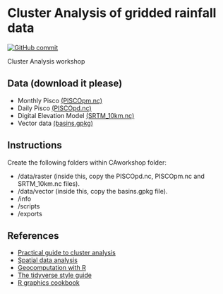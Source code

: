 Cluster Analysis of gridded rainfall data
================

[![GitHub
commit](https://img.shields.io/github/last-commit/fernandoprudencio/CAworkshop)](https://github.com/fernandoprudencio/CAworkshop/commits/master)

Cluster Analysis workshop

## Data (download it please)
- Monthly Pisco [(PISCOpm.nc)](https://drive.google.com/file/d/1luUR_MPzS7hFrWOrw0hQRGS73HFRZXVy/view?usp=sharing)
- Daily Pisco [(PISCOpd.nc)](https://drive.google.com/file/d/1N9HNC0K_4FmI4KhGqEWemz8bgSsFdQSg/view?usp=sharing)
- Digital Elevation Model [(SRTM_10km.nc)](https://drive.google.com/file/d/1ylnZXsaVGN13iayJ_LKX8WvMULzLpRMZ/view?usp=sharing)
- Vector data [(basins.gpkg)](https://drive.google.com/file/d/1dLHGQ0bVaYx7LaIQu346YIg2FLsB7YYO/view?usp=sharing)

## Instructions
Create the following folders within CAworkshop folder:
- /data/raster (inside this, copy the PISCOpd.nc, PISCOpm.nc and SRTM_10km.nc files).
- /data/vector (inside this, copy the basins.gpkg file).
- /info
- /scripts
- /exports

## References
- [Practical guide to cluster analysis](https://drive.google.com/file/d/1luUR_MPzS7hFrWOrw0hQRGS73HFRZXVy/view?usp=sharing)
- [Spatial data analysis](https://drive.google.com/file/d/1BJqCE4eDmmF9ZVLSXxHbM8eJEkja5v9B/view?usp=sharing)
- [Geocomputation with R](https://geocompr.robinlovelace.net/)
- [The tidyverse style guide](https://style.tidyverse.org/)
- [R graphics cookbook](https://drive.google.com/file/d/15SqeB41O-CWMGrN5iByjCFNmReLGex0D/view?usp=sharing)
